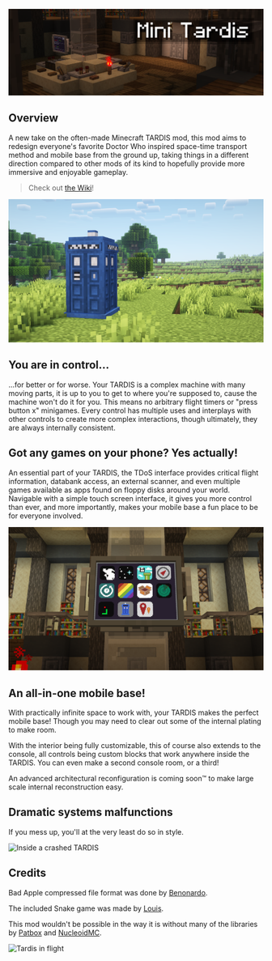 ![Banner](img/banner_wide.png)

## Overview

A new take on the often-made Minecraft TARDIS mod, 
this mod aims to redesign everyone's favorite Doctor Who inspired space-time transport method and mobile base from the ground up, 
taking things in a different direction compared to other mods of its kind to hopefully provide more immersive and enjoyable gameplay.

> Check out [the Wiki](https://minitardis.enjarai.dev/)!

![Tardis in field](img/tardis_in_field.png)

## You are in control...

...for better or for worse. Your TARDIS is a complex machine with many moving parts,
it is up to you to get to where you're supposed to, cause the machine won't do it for you.
This means no arbitrary flight timers or "press button x" minigames.
Every control has multiple uses and interplays with other controls to create more complex interactions,
though ultimately, they are always internally consistent.

## Got any games on your phone? Yes actually!

An essential part of your TARDIS, the TDoS interface provides critical flight information, 
databank access, an external scanner, and even multiple games 
available as apps found on floppy disks around your world.
Navigable with a simple touch screen interface, it gives you more control than ever, and more importantly, 
makes your mobile base a fun place to be for everyone involved.

![Some of the apps available for TDoS](img/apps.png)

## An all-in-one mobile base!

With practically infinite space to work with, your TARDIS makes the perfect mobile base!
Though you may need to clear out some of the internal plating to make room.

With the interior being fully customizable, this of course also extends to the console, 
all controls being custom blocks that work anywhere inside the TARDIS.
You can even make a second console room, or a third!

An advanced architectural reconfiguration is coming soon™ to make large scale internal reconstruction easy.

## Dramatic systems malfunctions

If you mess up, you'll at the very least do so in style.

![Inside a crashed TARDIS](img/crashed.gif)

## Credits

Bad Apple compressed file format was done by [Benonardo](https://github.com/Benonardo).

The included Snake game was made by [Louis](https://github.com/Dev0Louis).

This mod wouldn't be possible in the way it is without many of the libraries 
by [Patbox](https://github.com/Patbox) and [NucleoidMC](https://github.com/NucleoidMC).

![Tardis in flight](img/takeoff.gif)
